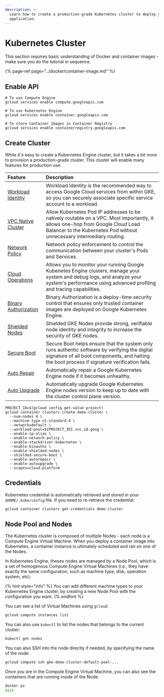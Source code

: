 ```yaml
---
description: >-
  Learn how to create a production-grade Kubernetes cluster to deploy your
  application.
---
```


# Kubernetes Cluster

This section requires basic understanding of Docker and container images - make sure you do the tutorial in sequence.

{% page-ref page="../docker/container-image.md" %}

## Enable API

```text
# To use Compute Engine
gcloud services enable compute.googleapis.com

# To use Kubernetes Engine
gcloud services enable container.googleapis.com

# To store Container Images in Container Registry
gcloud services enable containerregistry.googleapis.com
```

## Create Cluster

While it's easy to create a Kubernetes Engine cluster, but it takes a bit more to provision a production-grade cluster.   This cluster will enable many features for production use:

| Feature | Description |
| :--- | :--- |
| [Workload Identity](https://cloud.google.com/kubernetes-engine/docs/how-to/workload-identity) | Workload Identity is the recommended way to access Google Cloud services from within GKE, so you can securely associate specific service account to a workload. |
| [VPC Native Cluster](https://cloud.google.com/kubernetes-engine/docs/how-to/alias-ips) | Allow Kubernetes Pod IP addresses to be natively routable on a VPC. Most importantly, it allows one-hop from Google Cloud Load Balancer to the Kubernetes Pod without unnecessary intermediary routing. |
| [Network Policy](https://cloud.google.com/kubernetes-engine/docs/how-to/network-policy) | Network policy enforcement to control the communication between your cluster's Pods and Services. |
| [Cloud Operations](https://cloud.google.com/stackdriver/docs/solutions/gke/installing) | Allows you to monitor your running Google Kubenetes Engine clusters, manage your system and debug logs, and analyze your system's performance using advanced profiling and tracing capabilities. |
| [Binary Authorization](https://cloud.google.com/binary-authorization/docs) | Binary Authorization is a deploy-time security control that ensures only trusted container images are deployed on Google Kubernetes Engine. |
| [Shielded Nodes](https://cloud.google.com/kubernetes-engine/docs/how-to/shielded-gke-nodes) | Shielded GKE Nodes provide strong, verifiable node identity and integrity to increase the security of GKE nodes. |
| [Secure Boot](https://cloud.google.com/security/shielded-cloud/shielded-vm#secure-boot) | Secure Boot helps ensure that the system only runs authentic software by verifying the digital signature of all boot components, and halting the boot process if signature verification fails. |
| [Auto Repair](https://cloud.google.com/kubernetes-engine/docs/how-to/node-auto-repair) | Automatically repair a Google Kubernetes Engine node if it becomes unhealthy. |
| [Auto Upgrade](https://cloud.google.com/kubernetes-engine/docs/how-to/node-auto-upgrades) | Automatically upgrade Google Kubernetes Engine nodes version to keep up to date with the cluster control plane version. |

```text
PROJECT_ID=$(gcloud config get-value project)
gcloud container clusters create demo-cluster \
  --num-nodes 4 \
  --machine-type n1-standard-4 \
  --network=default \
  --workload-pool=${PROJECT_ID}.svc.id.goog \
  --enable-ip-alias \
  --enable-network-policy \
  --enable-stackdriver-kubernetes \
  --enable-binauthz \
  --enable-shielded-nodes \
  --shielded-secure-boot \
  --enable-autorepair \
  --enable-autoupgrade \
  --scopes=cloud-platform
```

## Credentials

Kubernetes credential is automatically retrieved and stored in your `$HOME/.kube/config` file. If you need to re-retrieve the credential:

```bash
gcloud container clusters get-credentials demo-cluster
```

## Node Pool and Nodes

The Kubernetes cluster is composed of multiple Nodes - each node is a Compute Engine Virtual Machine.  When you deploy a container image into Kubernetes, a container instance is ultimately scheduled and ran on one of the Nodes.

In Kubernetes Engine, theses nodes are managed by a Node Pool, which is a set of homogenous Compute Engine Virtual Machines \(i.e., they have exactly the same configuration, such as machine type, disk, operation system, etc\).

{% hint style="info" %}
You can add different machine types to your Kubernetes Engine cluster, by creating a new Node Pool with the configuration you want.
{% endhint %}

You can see a list of Virtual Machines using `gcloud`:

```bash
gcloud compute instances list
```

You can also use `kubectl` to list the nodes that belongs to the current cluster:

```bash
kubectl get nodes
```

You can also SSH into the node directly if needed, by specifying the name of the node:

```bash
gcloud compute ssh gke-demo-cluster-default-pool-...
```

Once you are in the Compute Engine Virtual Machine, you can also see the containers that are running inside of the Node:

```bash
docker ps
exit
```

